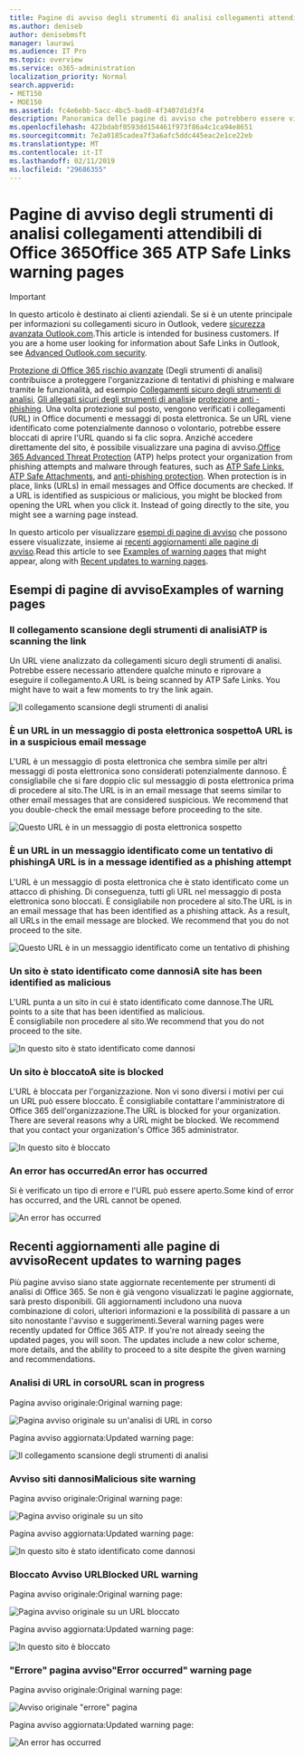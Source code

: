 ```yaml
---
title: Pagine di avviso degli strumenti di analisi collegamenti attendibili di Office 365
ms.author: deniseb
author: denisebmsft
manager: laurawi
ms.audience: IT Pro
ms.topic: overview
ms.service: o365-administration
localization_priority: Normal
search.appverid:
- MET150
- MOE150
ms.assetid: fc4e6ebb-5acc-4bc5-bad8-4f3407d1d3f4
description: Panoramica delle pagine di avviso che potrebbero essere visualizzati quando la protezione di Office 365 avanzate rischio è in ufficio.
ms.openlocfilehash: 422bdabf0593dd154461f973f86a4c1ca94e8651
ms.sourcegitcommit: 7e2a0185cadea7f3a6afc5ddc445eac2e1ce22eb
ms.translationtype: MT
ms.contentlocale: it-IT
ms.lasthandoff: 02/11/2019
ms.locfileid: "29686355"
---
```

# <a name="office-365-atp-safe-links-warning-pages"></a><span data-ttu-id="761a0-103">Pagine di avviso degli strumenti di analisi collegamenti attendibili di Office 365</span><span class="sxs-lookup"><span data-stu-id="761a0-103">Office 365 ATP Safe Links warning pages</span></span>

> [!IMPORTANT]
> <span data-ttu-id="761a0-p101">In questo articolo è destinato ai clienti aziendali. Se si è un utente principale per informazioni su collegamenti sicuro in Outlook, vedere [sicurezza avanzata Outlook.com](https://support.office.com/article/advanced-outlook-com-security-for-office-365-subscribers-882d2243-eab9-4545-a58a-b36fee4a46e2).</span><span class="sxs-lookup"><span data-stu-id="761a0-p101">This article is intended for business customers. If you are a home user looking for information about Safe Links in Outlook, see [Advanced Outlook.com security](https://support.office.com/article/advanced-outlook-com-security-for-office-365-subscribers-882d2243-eab9-4545-a58a-b36fee4a46e2).</span></span>

<span data-ttu-id="761a0-p102">[Protezione di Office 365 rischio avanzate](office-365-atp.md) (Degli strumenti di analisi) contribuisce a proteggere l'organizzazione di tentativi di phishing e malware tramite le funzionalità, ad esempio [Collegamenti sicuro degli strumenti di analisi](atp-safe-links.md), [Gli allegati sicuri degli strumenti di analisi](atp-safe-attachments.md)e [protezione anti - phishing](anti-phishing-protection.md). Una volta protezione sul posto, vengono verificati i collegamenti (URL) in Office documenti e messaggi di posta elettronica. Se un URL viene identificato come potenzialmente dannoso o volontario, potrebbe essere bloccati di aprire l'URL quando si fa clic sopra. Anziché accedere direttamente del sito, è possibile visualizzare una pagina di avviso.</span><span class="sxs-lookup"><span data-stu-id="761a0-p102">[Office 365 Advanced Threat Protection](office-365-atp.md) (ATP) helps protect your organization from phishing attempts and malware through features, such as [ATP Safe Links](atp-safe-links.md), [ATP Safe Attachments](atp-safe-attachments.md), and [anti-phishing protection](anti-phishing-protection.md). When protection is in place, links (URLs) in email messages and Office documents are checked. If a URL is identified as suspicious or malicious, you might be blocked from opening the URL when you click it. Instead of going directly to the site, you might see a warning page instead.</span></span> 
  
<span data-ttu-id="761a0-110">In questo articolo per visualizzare [esempi di pagine di avviso](atp-safe-links-warning-pages.md#examples) che possono essere visualizzate, insieme ai [recenti aggiornamenti alle pagine di avviso](atp-safe-links-warning-pages.md#updates).</span><span class="sxs-lookup"><span data-stu-id="761a0-110">Read this article to see [Examples of warning pages](atp-safe-links-warning-pages.md#examples) that might appear, along with [Recent updates to warning pages](atp-safe-links-warning-pages.md#updates).</span></span>
  
## <a name="examples-of-warning-pages"></a><span data-ttu-id="761a0-111">Esempi di pagine di avviso</span><span class="sxs-lookup"><span data-stu-id="761a0-111">Examples of warning pages</span></span>

### <a name="atp-is-scanning-the-link"></a><span data-ttu-id="761a0-112">Il collegamento scansione degli strumenti di analisi</span><span class="sxs-lookup"><span data-stu-id="761a0-112">ATP is scanning the link</span></span>

<span data-ttu-id="761a0-p103">Un URL viene analizzato da collegamenti sicuro degli strumenti di analisi. Potrebbe essere necessario attendere qualche minuto e riprovare a eseguire il collegamento.</span><span class="sxs-lookup"><span data-stu-id="761a0-p103">A URL is being scanned by ATP Safe Links. You might have to wait a few moments to try the link again.</span></span>

![Il collegamento scansione degli strumenti di analisi](media/ee8dd5ed-6b91-4248-b054-12b719e8d0ed.png)

### <a name="a-url-is-in-a-suspicious-email-message"></a><span data-ttu-id="761a0-116">È un URL in un messaggio di posta elettronica sospetto</span><span class="sxs-lookup"><span data-stu-id="761a0-116">A URL is in a suspicious email message</span></span>

<span data-ttu-id="761a0-p104">L'URL è un messaggio di posta elettronica che sembra simile per altri messaggi di posta elettronica sono considerati potenzialmente dannoso. È consigliabile che si fare doppio clic sul messaggio di posta elettronica prima di procedere al sito.</span><span class="sxs-lookup"><span data-stu-id="761a0-p104">The URL is in an email message that seems similar to other email messages that are considered suspicious. We recommend that you double-check the email message before proceeding to the site.</span></span>

![Questo URL è in un messaggio di posta elettronica sospetto](media/33f57923-23e3-4b0f-838b-6ad589ba897b.png)

### <a name="a-url-is-in-a-message-identified-as-a-phishing-attempt"></a><span data-ttu-id="761a0-120">È un URL in un messaggio identificato come un tentativo di phishing</span><span class="sxs-lookup"><span data-stu-id="761a0-120">A URL is in a message identified as a phishing attempt</span></span>

<span data-ttu-id="761a0-p105">L'URL è un messaggio di posta elettronica che è stato identificato come un attacco di phishing. Di conseguenza, tutti gli URL nel messaggio di posta elettronica sono bloccati. È consigliabile non procedere al sito.</span><span class="sxs-lookup"><span data-stu-id="761a0-p105">The URL is in an email message that has been identified as a phishing attack. As a result, all URLs in the email message are blocked. We recommend that you do not proceed to the site.</span></span>

![Questo URL è in un messaggio identificato come un tentativo di phishing](media/6e544a28-0604-4821-aba6-d5a57bb917e5.png)

### <a name="a-site-has-been-identified-as-malicious"></a><span data-ttu-id="761a0-125">Un sito è stato identificato come dannosi</span><span class="sxs-lookup"><span data-stu-id="761a0-125">A site has been identified as malicious</span></span>

<span data-ttu-id="761a0-126">L'URL punta a un sito in cui è stato identificato come dannose.</span><span class="sxs-lookup"><span data-stu-id="761a0-126">The URL points to a site that has been identified as malicious.</span></span>  <br/> <span data-ttu-id="761a0-127">È consigliabile non procedere al sito.</span><span class="sxs-lookup"><span data-stu-id="761a0-127">We recommend that you do not proceed to the site.</span></span>

![In questo sito è stato identificato come dannosi](media/058883c8-23f0-4672-9c1c-66b084796177.png)

### <a name="a-site-is-blocked"></a><span data-ttu-id="761a0-129">Un sito è bloccato</span><span class="sxs-lookup"><span data-stu-id="761a0-129">A site is blocked</span></span>

<span data-ttu-id="761a0-p106">L'URL è bloccata per l'organizzazione. Non vi sono diversi i motivi per cui un URL può essere bloccato. È consigliabile contattare l'amministratore di Office 365 dell'organizzazione.</span><span class="sxs-lookup"><span data-stu-id="761a0-p106">The URL is blocked for your organization. There are several reasons why a URL might be blocked. We recommend that you contact your organization's Office 365 administrator.</span></span>

![In questo sito è bloccato](media/6b4bda2d-a1e6-419e-8b10-588e83c3af3f.png)

### <a name="an-error-has-occurred"></a><span data-ttu-id="761a0-134">An error has occurred</span><span class="sxs-lookup"><span data-stu-id="761a0-134">An error has occurred</span></span>

<span data-ttu-id="761a0-135">Si è verificato un tipo di errore e l'URL può essere aperto.</span><span class="sxs-lookup"><span data-stu-id="761a0-135">Some kind of error has occurred, and the URL cannot be opened.</span></span>

![An error has occurred](media/2f7465a4-1cf4-4c1c-b7d4-3c07e4b795b4.png)

## <a name="recent-updates-to-warning-pages"></a><span data-ttu-id="761a0-137">Recenti aggiornamenti alle pagine di avviso</span><span class="sxs-lookup"><span data-stu-id="761a0-137">Recent updates to warning pages</span></span>

<span data-ttu-id="761a0-p107">Più pagine avviso siano state aggiornate recentemente per strumenti di analisi di Office 365. Se non è già vengono visualizzati le pagine aggiornate, sarà presto disponibili. Gli aggiornamenti includono una nuova combinazione di colori, ulteriori informazioni e la possibilità di passare a un sito nonostante l'avviso e suggerimenti.</span><span class="sxs-lookup"><span data-stu-id="761a0-p107">Several warning pages were recently updated for Office 365 ATP. If you're not already seeing the updated pages, you will soon. The updates include a new color scheme, more details, and the ability to proceed to a site despite the given warning and recommendations.</span></span>

### <a name="url-scan-in-progress"></a><span data-ttu-id="761a0-141">Analisi di URL in corso</span><span class="sxs-lookup"><span data-stu-id="761a0-141">URL scan in progress</span></span>

<span data-ttu-id="761a0-142">Pagina avviso originale:</span><span class="sxs-lookup"><span data-stu-id="761a0-142">Original warning page:</span></span>

![Pagina avviso originale su un'analisi di URL in corso](media/04368763-763f-43d6-94a4-a48291d36893.png)

<span data-ttu-id="761a0-144">Pagina avviso aggiornata:</span><span class="sxs-lookup"><span data-stu-id="761a0-144">Updated warning page:</span></span>

![Il collegamento scansione degli strumenti di analisi](media/ee8dd5ed-6b91-4248-b054-12b719e8d0ed.png)

### <a name="malicious-site-warning"></a><span data-ttu-id="761a0-146">Avviso siti dannosi</span><span class="sxs-lookup"><span data-stu-id="761a0-146">Malicious site warning</span></span>

<span data-ttu-id="761a0-147">Pagina avviso originale:</span><span class="sxs-lookup"><span data-stu-id="761a0-147">Original warning page:</span></span>

![Pagina avviso originale su un sito](media/b9efda09-6dd8-46ef-82cb-56e4d538b8f5.png)

<span data-ttu-id="761a0-149">Pagina avviso aggiornata:</span><span class="sxs-lookup"><span data-stu-id="761a0-149">Updated warning page:</span></span>

![In questo sito è stato identificato come dannosi](media/058883c8-23f0-4672-9c1c-66b084796177.png)

### <a name="blocked-url-warning"></a><span data-ttu-id="761a0-151">Bloccato Avviso URL</span><span class="sxs-lookup"><span data-stu-id="761a0-151">Blocked URL warning</span></span>

<span data-ttu-id="761a0-152">Pagina avviso originale:</span><span class="sxs-lookup"><span data-stu-id="761a0-152">Original warning page:</span></span>

![Pagina avviso originale su un URL bloccato](media/3d6ba028-30bf-45fc-958e-d3aad3defc83.png)

<span data-ttu-id="761a0-154">Pagina avviso aggiornata:</span><span class="sxs-lookup"><span data-stu-id="761a0-154">Updated warning page:</span></span>

![In questo sito è bloccato](media/6b4bda2d-a1e6-419e-8b10-588e83c3af3f.png)

### <a name="error-occurred-warning-page"></a><span data-ttu-id="761a0-156">"Errore" pagina avviso</span><span class="sxs-lookup"><span data-stu-id="761a0-156">"Error occurred" warning page</span></span>

<span data-ttu-id="761a0-157">Pagina avviso originale:</span><span class="sxs-lookup"><span data-stu-id="761a0-157">Original warning page:</span></span>

![Avviso originale "errore" pagina](media/9aaa4383-2f23-48be-bdaa-8efbcb2acc70.png)

<span data-ttu-id="761a0-159">Pagina avviso aggiornata:</span><span class="sxs-lookup"><span data-stu-id="761a0-159">Updated warning page:</span></span>

![An error has occurred](media/2f7465a4-1cf4-4c1c-b7d4-3c07e4b795b4.png)
   
